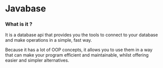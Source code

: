 # Javabase

### What is it ?
It is a database api that provides you the tools to connect to your database
and make operations in a simple, fast way.

Because it has a lot of OOP concepts, it allows you to use them in a way
that can make your program efficient and maintainable, whilst offering easier
and simpler alternatives.